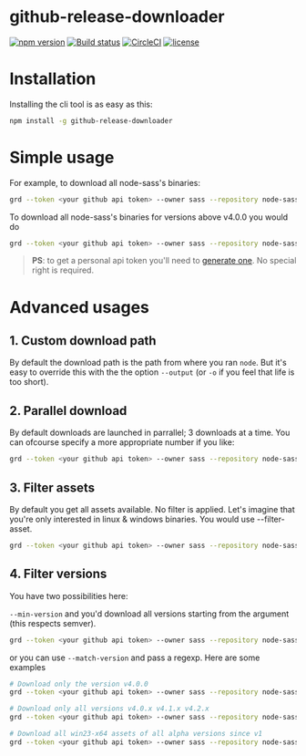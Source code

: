 # github-release-downloader

[![npm version](https://badge.fury.io/js/github-release-downloader.svg)](https://badge.fury.io/js/github-release-downloader)
[![Build status](https://ci.appveyor.com/api/projects/status/4fdxoq06aq002end/branch/master?svg=true)](https://ci.appveyor.com/project/practicaljs/github-release-downloader/branch/master)
[![CircleCI](https://circleci.com/gh/practicaljs/github-release-downloader/tree/master.svg?style=svg)](https://circleci.com/gh/practicaljs/github-release-downloader/tree/master)
[![license](https://img.shields.io/github/license/practicaljs/github-release-downloader.svg)](https://github.com/practicaljs/github-release-downloader/blob/master/LICENSE)

# Installation

Installing the cli tool is as easy as this:

```bash
npm install -g github-release-downloader
```

# Simple usage

For example, to download all node-sass's binaries:

```bash
grd --token <your github api token> --owner sass --repository node-sass
```

To download all node-sass's binaries for versions above v4.0.0 you would do

```bash
grd --token <your github api token> --owner sass --repository node-sass --min-version v4.0.0
```

> **PS**: to get a personal api token you'll need to [generate one](https://github.com/blog/1509-personal-api-tokens). No special right is required.

# Advanced usages

## 1. Custom download path

By default the download path is the path from where you ran `node`. But it's easy to override this with the the option `--output` (or `-o` if you feel that life is too short).

## 2. Parallel download

By default downloads are launched in parrallel; 3 downloads at a time.
You can ofcourse specify a more appropriate number if you like:

```bash
grd --token <your github api token> --owner sass --repository node-sass --parallel 10
```

## 3. Filter assets

By default you get all assets available. No filter is applied. Let's imagine that you're only interested in linux & windows binaries. You would use --filter-asset.

```bash
grd --token <your github api token> --owner sass --repository node-sass --filter-asset '^(win32-ia32|win32-x64|linux-ia32|linux-x64)'
```

## 4. Filter versions

You have two possibilities here:

`--min-version` and you'd download all versions starting from the argument (this respects semver).

```bash
grd --token <your github api token> --owner sass --repository node-sass --min-version "v4.0.0"
```

or you can use `--match-version` and pass a regexp. Here are some examples

```bash
# Download only the version v4.0.0
grd --token <your github api token> --owner sass --repository node-sass --match-version "^v4\.0\.0$"

# Download only all versions v4.0.x v4.1.x v4.2.x
grd --token <your github api token> --owner sass --repository node-sass --match-version "^v4\.(0|1|2)\."

# Download all win23-x64 assets of all alpha versions since v1
grd --token <your github api token> --owner sass --repository node-sass --min-version "v1.0.0-alpha" --match-version "alpha" --filter-asset "^win32-x64"
```
